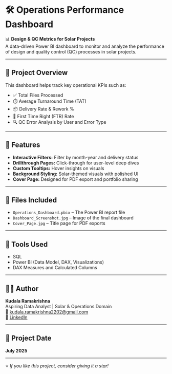 # 🛠️ Operations Performance Dashboard

📊 **Design & QC Metrics for Solar Projects**  
A data-driven Power BI dashboard to monitor and analyze the performance of design and quality control (QC) processes in solar projects.

---

## 📌 Project Overview

This dashboard helps track key operational KPIs such as:

- ✅ Total Files Processed  
- ⏱️ Average Turnaround Time (TAT)  
- 📦 Delivery Rate & Rework %  
- 🎯 First Time Right (FTR) Rate  
- 🔍 QC Error Analysis by User and Error Type  

---

## 🧩 Features

- **Interactive Filters:** Filter by month-year and delivery status  
- **Drillthrough Pages:** Click-through for user-level deep dives  
- **Custom Tooltips:** Hover insights on visuals  
- **Background Styling:** Solar-themed visuals with polished UI  
- **Cover Page:** Designed for PDF export and portfolio sharing

---

## 📁 Files Included

- `Operations_Dashboard.pbix` – The Power BI report file  
- `Dashboard_Screenshot.jpg` – Image of the final dashboard  
- `Cover_Page.jpg` – Title page for PDF exports

---

## 🔧 Tools Used

- SQL  
- Power BI (Data Model, DAX, Visualizations)  
- DAX Measures and Calculated Columns

---

## 🧑‍💼 Author

**Kudala Ramakrishna**  
Aspiring Data Analyst | Solar & Operations Domain  
📧 kudala.ramakrishna2202@gmail.com  
🔗 [LinkedIn](https://www.linkedin.com/in/ramakrishnakudala/)  

---

## 📌 Project Date  
**July 2025**

---

⭐ _If you like this project, consider giving it a star!_
